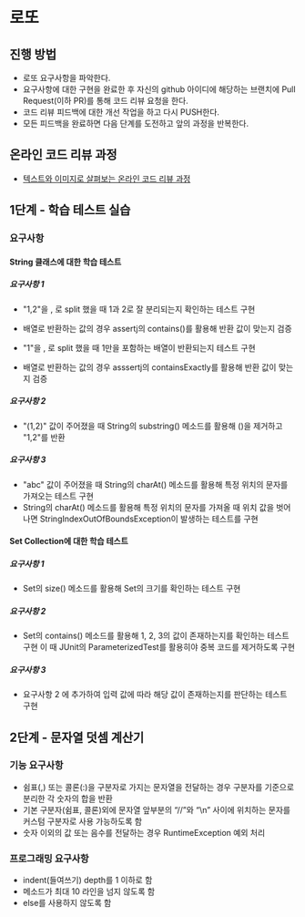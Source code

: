 # 로또
## 진행 방법
* 로또 요구사항을 파악한다.
* 요구사항에 대한 구현을 완료한 후 자신의 github 아이디에 해당하는 브랜치에 Pull Request(이하 PR)를 통해 코드 리뷰 요청을 한다.
* 코드 리뷰 피드백에 대한 개선 작업을 하고 다시 PUSH한다.
* 모든 피드백을 완료하면 다음 단계를 도전하고 앞의 과정을 반복한다.

## 온라인 코드 리뷰 과정
* [텍스트와 이미지로 살펴보는 온라인 코드 리뷰 과정](https://github.com/next-step/nextstep-docs/tree/master/codereview)

## 1단계 - 학습 테스트 실습
### 요구사항
#### String 클래스에 대한 학습 테스트
##### 요구사항 1
* "1,2"을 , 로 split 했을 때 1과 2로 잘 분리되는지 확인하는 테스트 구현
- 배열로 반환하는 값의 경우 assertj의 contains()를 활용해 반환 값이 맞는지 검증
* "1"을 , 로 split 했을 때 1만을 포함하는 배열이 반환되는지 테스트 구현
- 배열로 반환하는 값의 경우 asssertj의 containsExactly를 활용해 반환 값이 맞는지 검증
##### 요구사항 2
* "(1,2)" 값이 주어졌을 때 String의 substring() 메소드를 활용해 ()을 제거하고 "1,2"를 반환
##### 요구사항 3
* "abc" 값이 주어졌을 때 String의 charAt() 메소드를 활용해 특정 위치의 문자를 가져오는 테스트 구현
* String의 charAt() 메소드를 활용해 특정 위치의 문자를 가져올 때 위치 값을 벗어나면 StringIndexOutOfBoundsException이 발생하는 테스트를 구현

#### Set Collection에 대한 학습 테스트
##### 요구사항 1
* Set의 size() 메소드를 활용해 Set의 크기를 확인하는 테스트 구현
##### 요구사항 2
* Set의 contains() 메소드를 활용해 1, 2, 3의 값이 존재하는지를 확인하는 테스트 구현
이 때 JUnit의 ParameterizedTest를 활용히야 중복 코드를 제거하도록 구현
##### 요구사항 3
* 요구사항 2 에 추가하여 입력 값에 따라 해당 값이 존재하는지를 판단하는 테스트 구현

## 2단계 - 문자열 덧셈 계산기
### 기능 요구사항
* 쉼표(,) 또는 콜론(:)을 구분자로 가지는 문자열을 전달하는 경우 구분자를 기준으로 분리한 각 숫자의 합을 반환
* 기본 구분자(쉼표, 콜론)외에 문자열 앞부분의 “//”와 “\n” 사이에 위치하는 문자를 커스텀 구분자로 사용 가능하도록 함
* 숫자 이외의 값 또는 음수를 전달하는 경우 RuntimeException 예외 처리

### 프로그래밍 요구사항
* indent(들여쓰기) depth를 1 이하로 함
* 메소드가 최대 10 라인을 넘지 않도록 함
* else를 사용하지 않도록 함